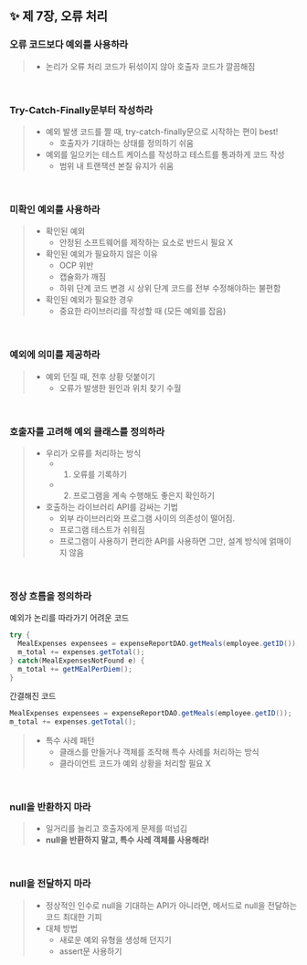 ✨ 제 7장, 오류 처리
----------------------

### 오류 코드보다 예외를 사용하라 
> * 논리가 오류 처리 코드가 뒤섞이지 않아 호출자 코드가 깔끔해짐 

<br/>

### Try-Catch-Finally문부터 작성하라
> * 예외 발생 코드를 짤 때, try-catch-finally문으로 시작하는 편이 best!
>   - 호출자가 기대하는 상태를 정의하기 쉬움  
> * 예외를 일으키는 테스트 케이스를 작성하고 테스트를 통과하게 코드 작성
>   - 범위 내 트랜잭션 본질 유지가 쉬움 

<br/>

### 미확인 예외를 사용하라  
> * 확인된 예외
>   - 안정된 소프트웨어를 제작하는 요소로 반드시 필요 X
> * 확인된 예외가 필요하지 않은 이유 
>   - OCP 위반 
>   - 캡슐화가 깨짐
>   - 하위 단계 코드 변경 시 상위 단계 코드를 전부 수정해야하는 불편함 
> * 확인된 예외가 필요한 경우 
>   - 중요한 라이브러리를 작성할 때 (모든 예외를 잡음) 

<br/>

### 예외에 의미를 제공하라 
> * 예외 던질 때, 전후 상황 덧붙이기
>   - 오류가 발생한 원인과 위치 찾기 수월 

<br/>

### 호출자를 고려해 예외 클래스를 정의하라 
> * 우리가 오류를 처리하는 방식 
>   - 1) 오류를 기록하기
>   - 2) 프로그램을 계속 수행해도 좋은지 확인하기 
> * 호출하는 라이브러리 API를 감싸는 기법  
>   - 외부 라이브러리와 프로그램 사이의 의존성이 떨어짐.
>   - 프로그램 테스트가 쉬워짐 
>   - 프로그램이 사용하기 편리한 API를 사용하면 그만, 설계 방식에 얽매이지 않음 

<br/>

### 정상 흐름을 정의하라 

예외가 논리를 따라가기 어려운 코드
~~~java
try { 
  MealExpenses expensees = expenseReportDAO.getMeals(employee.getID());
  m_total += expenses.getTotal();
} catch(MealExpensesNotFound e) {
  m_total += getMEalPerDiem();
}
~~~

간결해진 코드 
~~~java
MealExpenses expensees = expenseReportDAO.getMeals(employee.getID());
m_total += expenses.getTotal();
~~~

> * 특수 사례 패턴 
>   - 클래스를 만들거나 객체를 조작해 특수 사례를 처리하는 방식
>   - 클라이언트 코드가 예외 상황을 처리할 필요 X

<br/>

### null을 반환하지 마라 
> * 일거리를 늘리고 호출자에게 문제를 떠넘김
> * __null을 반환하지 말고, 특수 사레 객체를 사용해라!__

<br/>

### null을 전달하지 마라 
> * 정상적인 인수로 null을 기대하는 API가 아니라면, 메서드로 null을 전달하는 코드 최대한 기피
> * 대체 방법  
>   - 새로운 예외 유형을 생성해 던지기
>   - assert문 사용하기 
